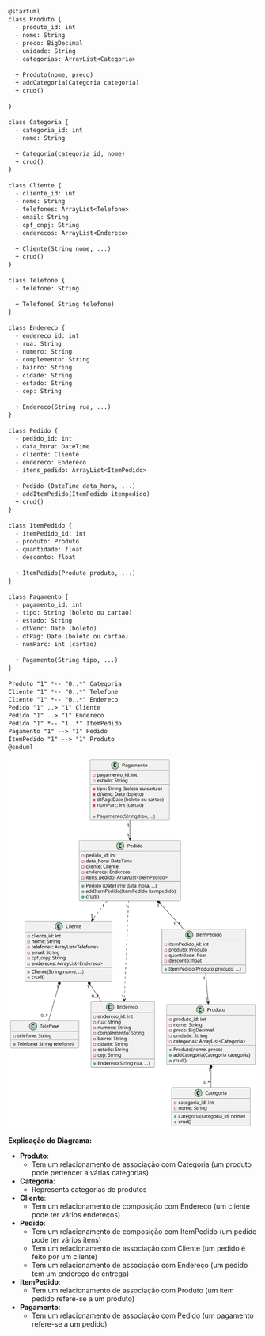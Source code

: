 ```plantuml
@startuml 
class Produto {
  - produto_id: int
  - nome: String
  - preco: BigDecimal 
  - unidade: String
  - categorias: ArrayList<Categoria>
  
  + Produto(nome, preco)
  + addCategoria(Categoria categoria)
  + crud()
  
}

class Categoria {
  - categoria_id: int 
  - nome: String
  
  + Categoria(categoria_id, nome)
  + crud()
}

class Cliente {
  - cliente_id: int
  - nome: String 
  - telefones: ArrayList<Telefone>
  - email: String 
  - cpf_cnpj: String 
  - enderecos: ArrayList<Endereco>
  
  + Cliente(String nome, ...)
  + crud()
}

class Telefone { 
  - telefone: String
  
  + Telefone( String telefone)
}

class Endereco {
  - endereco_id: int
  - rua: String 
  - numero: String 
  - complemento: String 
  - bairro: String 
  - cidade: String 
  - estado: String 
  - cep: String
  
  + Endereco(String rua, ...)
}

class Pedido {
  - pedido_id: int
  - data_hora: DateTime 
  - cliente: Cliente
  - endereco: Endereco 
  - itens_pedido: ArrayList<ItemPedido>
  
  + Pedido (DateTime data_hora, ...)
  + addItemPedido(ItemPedido itempedido)
  + crud() 
}

class ItemPedido {
  - itemPedido_id: int
  - produto: Produto
  - quantidade: float 
  - desconto: float
  
  + ItemPedido(Produto produto, ...)
}

class Pagamento {
  - pagamento_id: int
  - tipo: String (boleto ou cartao)
  - estado: String 
  - dtVenc: Date (boleto)
  - dtPag: Date (boleto ou cartao)
  - numParc: int (cartao)
  
  + Pagamento(String tipo, ...)
}

Produto "1" *-- "0..*" Categoria
Cliente "1" *-- "0..*" Telefone
Cliente "1" *-- "0..*" Endereco
Pedido "1" ..> "1" Cliente
Pedido "1" ..> "1" Endereco
Pedido "1" *-- "1..*" ItemPedido
Pagamento "1" --> "1" Pedido
ItemPedido "1" --> "1" Produto
@enduml
```
![Diagrama de Class](DiagramaDeClasses.svg)

**Explicação do Diagrama:**
- **Produto**:
  - Tem um relacionamento de associação com Categoria (um produto pode pertencer a várias categorias)
- **Categoria**:
  - Representa categorias de produtos
- **Cliente**:
  - Tem um relacionamento de composição com Endereco (um cliente pode ter vários endereços)
- **Pedido**:
  - Tem um relacionamento de composição com ItemPedido (um pedido pode ter vários itens)
  - Tem um relacionamento de associação com Cliente (um pedido é feito por um cliente)
  - Tem um relacionamento de associação com Endereço (um pedido tem um endereço de entrega)
- **ItemPedido**:
  - Tem um relacionamento de associação com Produto (um item pedido refere-se a um produto)
- **Pagamento**:
  - Tem um relacionamento de associação com Pedido (um pagamento refere-se a um pedido)

